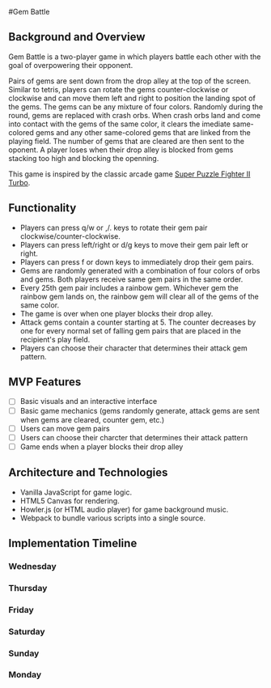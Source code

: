 #Gem Battle

## Background and Overview
Gem Battle is a two-player game in which players battle each other with the goal of overpowering their opponent. 

Pairs of gems are sent down from the drop alley at the top of the screen. Similar to tetris, players can rotate the gems counter-clockwise or clockwise and can move them left and right to position the landing spot of the gems. The gems can be any mixture of four colors. Randomly during the round, gems are replaced with crash orbs. When crash orbs land and come into contact with the gems of the same color, it clears the imediate same-colored gems and any other same-colored gems that are linked from the playing field. The number of gems that are cleared are then sent to the oponent. A player loses when their drop alley is blocked from gems stacking too high and blocking the openning. 

This game is inspired by the classic arcade game [Super Puzzle Fighter II Turbo](https://strategywiki.org/wiki/Super_Puzzle_Fighter_II_Turbo/Walkthrough). 

## Functionality
- Players can press q/w or ,/. keys to rotate their gem pair clockwise/counter-clockwise.
- Players can press left/right or d/g keys to move their gem pair left or right.
- Players can press f or down keys to immediately drop their gem pairs.
- Gems are randomly generated with a combination of four colors of orbs and gems. Both players receive same gem pairs in the same order.
- Every 25th gem pair includes a rainbow gem. Whichever gem the rainbow gem lands on, the rainbow gem will clear all of the gems of the same color. 
- The game is over when one player blocks their drop alley.
- Attack gems contain a counter starting at 5. The counter decreases by one for every normal set of falling gem pairs that are placed in the recipient's play field.
- Players can choose their character that determines their attack gem pattern.

## MVP Features
- [ ] Basic visuals and an interactive interface
- [ ] Basic game mechanics (gems randomly generate, attack gems are sent when gems are cleared, counter gem, etc.)
- [ ] Users can move gem pairs
- [ ] Users can choose their charcter that determines their attack pattern
- [ ] Game ends when a player blocks their drop alley

## Architecture and Technologies
- Vanilla JavaScript for game logic.
- HTML5 Canvas for rendering.
- Howler.js (or HTML audio player) for game background music.
- Webpack to bundle various scripts into a single source.

## Implementation Timeline
### Wednesday
### Thursday
### Friday
### Saturday
### Sunday
### Monday